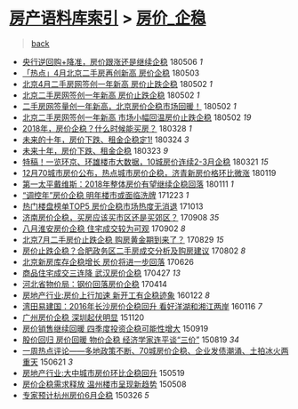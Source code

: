 [房产语料库索引](../../README.md)  > [房价_企稳](房价_企稳.md)
====
> [back](../README.md)

- [央行逆回购+降准，房价跟涨还是继续企稳](http://jkwz.applinzi.com/ittc/7099965109420164107.html#%E5%A4%AE%E8%A1%8C%E9%80%86%E5%9B%9E%E8%B4%AD%2B%E9%99%8D%E5%87%86%EF%BC%8C%E6%88%BF%E4%BB%B7%E8%B7%9F%E6%B6%A8%E8%BF%98%E6%98%AF%E7%BB%A7%E7%BB%AD%E4%BC%81%E7%A8%B3) 180506 *1* 
- [「热点」4月北京二手房再创新高 房价企稳](http://jkwz.applinzi.com/ittc/7098805383487554576.html#%E3%80%8C%E7%83%AD%E7%82%B9%E3%80%8D4%E6%9C%88%E5%8C%97%E4%BA%AC%E4%BA%8C%E6%89%8B%E6%88%BF%E5%86%8D%E5%88%9B%E6%96%B0%E9%AB%98+%E6%88%BF%E4%BB%B7%E4%BC%81%E7%A8%B3) 180503  
- [北京4月二手房网签创一年新高 房价止跌企稳](http://jkwz.applinzi.com/ittc/7098539393864434694.html#%E5%8C%97%E4%BA%AC4%E6%9C%88%E4%BA%8C%E6%89%8B%E6%88%BF%E7%BD%91%E7%AD%BE%E5%88%9B%E4%B8%80%E5%B9%B4%E6%96%B0%E9%AB%98+%E6%88%BF%E4%BB%B7%E6%AD%A2%E8%B7%8C%E4%BC%81%E7%A8%B3) 180502 *1* 
- [北京二手房网签创一年新高 房价止跌企稳](http://jkwz.applinzi.com/ittc/7098452299401921553.html#%E5%8C%97%E4%BA%AC%E4%BA%8C%E6%89%8B%E6%88%BF%E7%BD%91%E7%AD%BE%E5%88%9B%E4%B8%80%E5%B9%B4%E6%96%B0%E9%AB%98+%E6%88%BF%E4%BB%B7%E6%AD%A2%E8%B7%8C%E4%BC%81%E7%A8%B3) 180502 *1* 
- [二手房网签量创一年新高，北京房价企稳市场回暖！](http://jkwz.applinzi.com/ittc/7098409604604232711.html#%E4%BA%8C%E6%89%8B%E6%88%BF%E7%BD%91%E7%AD%BE%E9%87%8F%E5%88%9B%E4%B8%80%E5%B9%B4%E6%96%B0%E9%AB%98%EF%BC%8C%E5%8C%97%E4%BA%AC%E6%88%BF%E4%BB%B7%E4%BC%81%E7%A8%B3%E5%B8%82%E5%9C%BA%E5%9B%9E%E6%9A%96%EF%BC%81) 180502 *1* 
- [北京二手房网签创一年新高 市场小幅回温房价止跌企稳](http://jkwz.applinzi.com/ittc/7098328109520782343.html#%E5%8C%97%E4%BA%AC%E4%BA%8C%E6%89%8B%E6%88%BF%E7%BD%91%E7%AD%BE%E5%88%9B%E4%B8%80%E5%B9%B4%E6%96%B0%E9%AB%98+%E5%B8%82%E5%9C%BA%E5%B0%8F%E5%B9%85%E5%9B%9E%E6%B8%A9%E6%88%BF%E4%BB%B7%E6%AD%A2%E8%B7%8C%E4%BC%81%E7%A8%B3) 180502 *19* 
- [2018年，房价企稳？什么时候能买房？](http://jkwz.applinzi.com/ittc/7085500696210441223.html#2018%E5%B9%B4%EF%BC%8C%E6%88%BF%E4%BB%B7%E4%BC%81%E7%A8%B3%EF%BC%9F%E4%BB%80%E4%B9%88%E6%97%B6%E5%80%99%E8%83%BD%E4%B9%B0%E6%88%BF%EF%BC%9F) 180328 *1* 
- [未来的十年，房价下跌、租金企稳定1!](http://jkwz.applinzi.com/ittc/7084064445829743627.html#%E6%9C%AA%E6%9D%A5%E7%9A%84%E5%8D%81%E5%B9%B4%EF%BC%8C%E6%88%BF%E4%BB%B7%E4%B8%8B%E8%B7%8C%E3%80%81%E7%A7%9F%E9%87%91%E4%BC%81%E7%A8%B3%E5%AE%9A1%21) 180324 *3* 
- [未来十年，房价下跌、租金企稳](http://jkwz.applinzi.com/ittc/7083630711636755462.html#%E6%9C%AA%E6%9D%A5%E5%8D%81%E5%B9%B4%EF%BC%8C%E6%88%BF%E4%BB%B7%E4%B8%8B%E8%B7%8C%E3%80%81%E7%A7%9F%E9%87%91%E4%BC%81%E7%A8%B3) 180323 *9* 
- [特稿！一览环京、环雄楼市大数据，10城房价连续2-3月企稳](http://jkwz.applinzi.com/ittc/7083068897387611143.html#%E7%89%B9%E7%A8%BF%EF%BC%81%E4%B8%80%E8%A7%88%E7%8E%AF%E4%BA%AC%E3%80%81%E7%8E%AF%E9%9B%84%E6%A5%BC%E5%B8%82%E5%A4%A7%E6%95%B0%E6%8D%AE%EF%BC%8C10%E5%9F%8E%E6%88%BF%E4%BB%B7%E8%BF%9E%E7%BB%AD2-3%E6%9C%88%E4%BC%81%E7%A8%B3) 180321 *15* 
- [12月70城市房价公布，热点城市房价企稳，济青新房价格环比微涨](http://jkwz.applinzi.com/ittc/7060309089790198790.html#12%E6%9C%8870%E5%9F%8E%E5%B8%82%E6%88%BF%E4%BB%B7%E5%85%AC%E5%B8%83%EF%BC%8C%E7%83%AD%E7%82%B9%E5%9F%8E%E5%B8%82%E6%88%BF%E4%BB%B7%E4%BC%81%E7%A8%B3%EF%BC%8C%E6%B5%8E%E9%9D%92%E6%96%B0%E6%88%BF%E4%BB%B7%E6%A0%BC%E7%8E%AF%E6%AF%94%E5%BE%AE%E6%B6%A8) 180119  
- [第一太平戴维斯：2018年整体房价有望继续企稳回落](http://jkwz.applinzi.com/ittc/7057380960956318736.html#%E7%AC%AC%E4%B8%80%E5%A4%AA%E5%B9%B3%E6%88%B4%E7%BB%B4%E6%96%AF%EF%BC%9A2018%E5%B9%B4%E6%95%B4%E4%BD%93%E6%88%BF%E4%BB%B7%E6%9C%89%E6%9C%9B%E7%BB%A7%E7%BB%AD%E4%BC%81%E7%A8%B3%E5%9B%9E%E8%90%BD) 180111 *1* 
- [“调控年”房价企稳 明年楼市或面临洗牌](http://jkwz.applinzi.com/ittc/7049812474793034768.html#%E2%80%9C%E8%B0%83%E6%8E%A7%E5%B9%B4%E2%80%9D%E6%88%BF%E4%BB%B7%E4%BC%81%E7%A8%B3+%E6%98%8E%E5%B9%B4%E6%A5%BC%E5%B8%82%E6%88%96%E9%9D%A2%E4%B8%B4%E6%B4%97%E7%89%8C) 171223 *1* 
- [热门楼盘榜单TOP5 房价企稳市场热度无消退](http://jkwz.applinzi.com/ittc/7023705864719041552.html#%E7%83%AD%E9%97%A8%E6%A5%BC%E7%9B%98%E6%A6%9C%E5%8D%95TOP5+%E6%88%BF%E4%BB%B7%E4%BC%81%E7%A8%B3%E5%B8%82%E5%9C%BA%E7%83%AD%E5%BA%A6%E6%97%A0%E6%B6%88%E9%80%80) 171013  
- [济南房价企稳，买房应该买市区还是买郊区？](http://jkwz.applinzi.com/ittc/7010691191413408785.html#%E6%B5%8E%E5%8D%97%E6%88%BF%E4%BB%B7%E4%BC%81%E7%A8%B3%EF%BC%8C%E4%B9%B0%E6%88%BF%E5%BA%94%E8%AF%A5%E4%B9%B0%E5%B8%82%E5%8C%BA%E8%BF%98%E6%98%AF%E4%B9%B0%E9%83%8A%E5%8C%BA%EF%BC%9F) 170908 *35* 
- [八月淮安房价企稳 住宅成交较为可观](http://jkwz.applinzi.com/ittc/7008833123952116753.html#%E5%85%AB%E6%9C%88%E6%B7%AE%E5%AE%89%E6%88%BF%E4%BB%B7%E4%BC%81%E7%A8%B3+%E4%BD%8F%E5%AE%85%E6%88%90%E4%BA%A4%E8%BE%83%E4%B8%BA%E5%8F%AF%E8%A7%82) 170902 *8* 
- [北京7月二手房价止跌企稳 购房黄金期到来了？](http://jkwz.applinzi.com/ittc/7007156996623827984.html#%E5%8C%97%E4%BA%AC7%E6%9C%88%E4%BA%8C%E6%89%8B%E6%88%BF%E4%BB%B7%E6%AD%A2%E8%B7%8C%E4%BC%81%E7%A8%B3+%E8%B4%AD%E6%88%BF%E9%BB%84%E9%87%91%E6%9C%9F%E5%88%B0%E6%9D%A5%E4%BA%86%EF%BC%9F) 170829 *15* 
- [房价止跌企稳？合肥政务区二手房成交分析及购房建议](http://jkwz.applinzi.com/ittc/6997233027229680657.html#%E6%88%BF%E4%BB%B7%E6%AD%A2%E8%B7%8C%E4%BC%81%E7%A8%B3%EF%BC%9F%E5%90%88%E8%82%A5%E6%94%BF%E5%8A%A1%E5%8C%BA%E4%BA%8C%E6%89%8B%E6%88%BF%E6%88%90%E4%BA%A4%E5%88%86%E6%9E%90%E5%8F%8A%E8%B4%AD%E6%88%BF%E5%BB%BA%E8%AE%AE) 170802 *8* 
- [北京新房库存企稳增长 房价将进一步回落](http://jkwz.applinzi.com/ittc/6983538017695171589.html#%E5%8C%97%E4%BA%AC%E6%96%B0%E6%88%BF%E5%BA%93%E5%AD%98%E4%BC%81%E7%A8%B3%E5%A2%9E%E9%95%BF+%E6%88%BF%E4%BB%B7%E5%B0%86%E8%BF%9B%E4%B8%80%E6%AD%A5%E5%9B%9E%E8%90%BD) 170626  
- [商品住宅成交三连降 武汉房价企稳](http://jkwz.applinzi.com/ittc/6960841259848565765.html#%E5%95%86%E5%93%81%E4%BD%8F%E5%AE%85%E6%88%90%E4%BA%A4%E4%B8%89%E8%BF%9E%E9%99%8D+%E6%AD%A6%E6%B1%89%E6%88%BF%E4%BB%B7%E4%BC%81%E7%A8%B3) 170427 *13* 
- [河北省物价局：钢价回落房价企稳](http://jkwz.applinzi.com/ittc/6956281401115673604.html#%E6%B2%B3%E5%8C%97%E7%9C%81%E7%89%A9%E4%BB%B7%E5%B1%80%EF%BC%9A%E9%92%A2%E4%BB%B7%E5%9B%9E%E8%90%BD%E6%88%BF%E4%BB%B7%E4%BC%81%E7%A8%B3) 170414  
- [房地产行业:房价上行加速 新开工有企稳迹象](http://jkwz.applinzi.com/ittc/6790165849096848389.html#%E6%88%BF%E5%9C%B0%E4%BA%A7%E8%A1%8C%E4%B8%9A%3A%E6%88%BF%E4%BB%B7%E4%B8%8A%E8%A1%8C%E5%8A%A0%E9%80%9F+%E6%96%B0%E5%BC%80%E5%B7%A5%E6%9C%89%E4%BC%81%E7%A8%B3%E8%BF%B9%E8%B1%A1) 160122 *8* 
- [湾田易建国：2016年长沙房价企稳回升 看好洋湖和湘江两岸](http://jkwz.applinzi.com/ittc/6787822533776770052.html#%E6%B9%BE%E7%94%B0%E6%98%93%E5%BB%BA%E5%9B%BD%EF%BC%9A2016%E5%B9%B4%E9%95%BF%E6%B2%99%E6%88%BF%E4%BB%B7%E4%BC%81%E7%A8%B3%E5%9B%9E%E5%8D%87+%E7%9C%8B%E5%A5%BD%E6%B4%8B%E6%B9%96%E5%92%8C%E6%B9%98%E6%B1%9F%E4%B8%A4%E5%B2%B8) 160116 *7* 
- [广州房价企稳 深圳起伏明显](http://jkwz.applinzi.com/ittc/6766630207041831940.html#%E5%B9%BF%E5%B7%9E%E6%88%BF%E4%BB%B7%E4%BC%81%E7%A8%B3+%E6%B7%B1%E5%9C%B3%E8%B5%B7%E4%BC%8F%E6%98%8E%E6%98%BE) 151120  
- [房价销售继续回暖 四季度投资企稳可能性增大](http://jkwz.applinzi.com/ittc/6743825316393321476.html#%E6%88%BF%E4%BB%B7%E9%94%80%E5%94%AE%E7%BB%A7%E7%BB%AD%E5%9B%9E%E6%9A%96+%E5%9B%9B%E5%AD%A3%E5%BA%A6%E6%8A%95%E8%B5%84%E4%BC%81%E7%A8%B3%E5%8F%AF%E8%83%BD%E6%80%A7%E5%A2%9E%E5%A4%A7) 150919  
- [股价回归 房价回暖 物价企稳 经济学家连平谈“三价”](http://jkwz.applinzi.com/ittc/547650615731687628.html#%E8%82%A1%E4%BB%B7%E5%9B%9E%E5%BD%92+%E6%88%BF%E4%BB%B7%E5%9B%9E%E6%9A%96+%E7%89%A9%E4%BB%B7%E4%BC%81%E7%A8%B3+%E7%BB%8F%E6%B5%8E%E5%AD%A6%E5%AE%B6%E8%BF%9E%E5%B9%B3%E8%B0%88%E2%80%9C%E4%B8%89%E4%BB%B7%E2%80%9D) 150819 *34* 
- [一周热点评论——多地政策不断、70城房价企稳、企业发债潮涌、土拍冰火两重天](http://jkwz.applinzi.com/ittc/547650611417712467.html#%E4%B8%80%E5%91%A8%E7%83%AD%E7%82%B9%E8%AF%84%E8%AE%BA%E2%80%94%E2%80%94%E5%A4%9A%E5%9C%B0%E6%94%BF%E7%AD%96%E4%B8%8D%E6%96%AD%E3%80%8170%E5%9F%8E%E6%88%BF%E4%BB%B7%E4%BC%81%E7%A8%B3%E3%80%81%E4%BC%81%E4%B8%9A%E5%8F%91%E5%80%BA%E6%BD%AE%E6%B6%8C%E3%80%81%E5%9C%9F%E6%8B%8D%E5%86%B0%E7%81%AB%E4%B8%A4%E9%87%8D%E5%A4%A9) 150621 *3* 
- [房地产行业:大中城市房价环比企稳回升](http://jkwz.applinzi.com/ittc/547650611411561700.html#%E6%88%BF%E5%9C%B0%E4%BA%A7%E8%A1%8C%E4%B8%9A%3A%E5%A4%A7%E4%B8%AD%E5%9F%8E%E5%B8%82%E6%88%BF%E4%BB%B7%E7%8E%AF%E6%AF%94%E4%BC%81%E7%A8%B3%E5%9B%9E%E5%8D%87) 150519  
- [房价企稳需求释放 温州楼市呈现新趋势](http://jkwz.applinzi.com/ittc/547650611410352532.html#%E6%88%BF%E4%BB%B7%E4%BC%81%E7%A8%B3%E9%9C%80%E6%B1%82%E9%87%8A%E6%94%BE+%E6%B8%A9%E5%B7%9E%E6%A5%BC%E5%B8%82%E5%91%88%E7%8E%B0%E6%96%B0%E8%B6%8B%E5%8A%BF) 150508  
- [专家预计杭州房价6月企稳](http://jkwz.applinzi.com/ittc/547650611400830631.html#%E4%B8%93%E5%AE%B6%E9%A2%84%E8%AE%A1%E6%9D%AD%E5%B7%9E%E6%88%BF%E4%BB%B76%E6%9C%88%E4%BC%81%E7%A8%B3) 150326 *5* 
